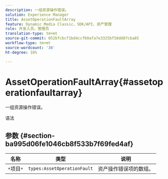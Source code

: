 ```yaml
---
description: 一组资源操作错误。
solution: Experience Manager
title: AssetOperationFaultArray
feature: Dynamic Media Classic，SDK/API，资产管理
role: 开发人员，管理员
translation-type: tm+mt
source-git-commit: 052bfcbcf1bd4ccf60afa7e3325bf58dd07cba85
workflow-type: tm+mt
source-wordcount: '36'
ht-degree: 16%

---
```



# AssetOperationFaultArray{#assetoperationfaultarray}

一组资源操作错误。

语法

## 参数 {#section-ba995d06fe1046cb8f533b7f69fed4af}

| 名称 | 类型 | 说明 |
|---|---|---|
| `*`项目`*` | `types:AssetOperationFault` | 资产操作错误项的数组。 |


